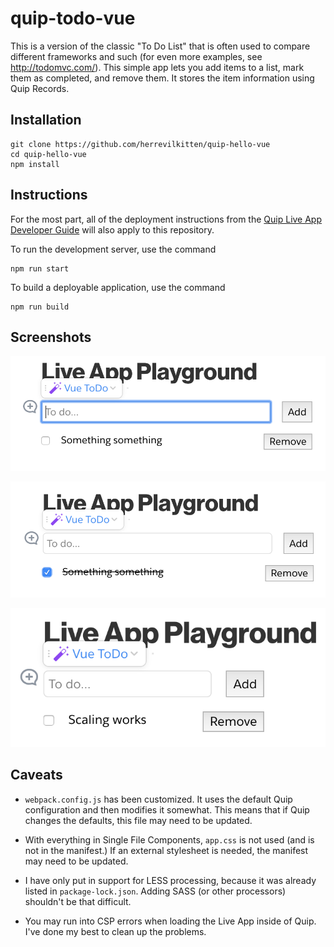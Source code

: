# quip-todo-vue
This is a version of the classic "To Do List" that is often used to compare different frameworks and such (for even more examples, see http://todomvc.com/).  This simple app lets you add items to a list, mark them as completed, and remove them.  It stores the item information using Quip Records.

## Installation
```
git clone https://github.com/herrevilkitten/quip-hello-vue
cd quip-hello-vue
npm install
```

## Instructions

For the most part, all of the deployment instructions from the [Quip Live App Developer Guide](https://salesforce.quip.com/dev/liveapps/) will also apply to this repository.

To run the development server, use the command

```
npm run start
```

To build a deployable application, use the command
```
npm run build
```

## Screenshots

![List with item](images/todo-screenshot-1.png)

![List with completed item](images/todo-screenshot-2.png)

![Live App scaling is supported](images/todo-screenshot-3.png)

## Caveats
* `webpack.config.js` has been customized.  It uses the default Quip configuration and then modifies it somewhat.  This means that if Quip changes the defaults, this file may need to be updated.

* With everything in Single File Components, `app.css` is not used (and is not in the manifest.)  If an external stylesheet is needed, the manifest may need to be updated.

* I have only put in support for LESS processing, because it was already listed in `package-lock.json`.  Adding SASS (or other processors) shouldn't be that difficult.

* You may run into CSP errors when loading the Live App inside of Quip.  I've done my best to clean up the problems.
